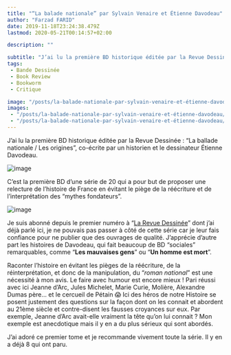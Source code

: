 ```yaml
---
title: "“La balade nationale” par Sylvain Venaire et Étienne Davodeau"
author: "Farzad FARID"
date: 2019-11-18T23:24:38.479Z
lastmod: 2020-05-21T00:14:57+02:00

description: ""

subtitle: "J’ai lu la première BD historique éditée par la Revue Dessinée : “La ballade nationale / Les origines”, co-écrite pas un historien et le…"
tags:
 - Bande Dessinée
 - Book Review
 - Bookworm
 - Critique

image: "/posts/la-balade-nationale-par-sylvain-venaire-et-étienne-davodeau/images/1.jpeg" 
images:
 - "/posts/la-balade-nationale-par-sylvain-venaire-et-étienne-davodeau/images/1.jpeg"
 - "/posts/la-balade-nationale-par-sylvain-venaire-et-étienne-davodeau/images/2.jpeg"
---
```


J’ai lu la première BD historique éditée par la Revue Dessinée : “La ballade nationale / Les origines”, co-écrite par un historien et le dessinateur Étienne Davodeau.




![image](/posts/la-balade-nationale-par-sylvain-venaire-et-étienne-davodeau/images/1.jpeg#layoutTextWidth)



C’est la première BD d’une série de 20 qui a pour but de proposer une relecture de l’histoire de France en évitant le piège de la réécriture et de l’interprétation des “mythes fondateurs”.




![image](/posts/la-balade-nationale-par-sylvain-venaire-et-étienne-davodeau/images/2.jpeg#layoutTextWidth)



Je suis abonné depuis le premier numéro à “[La Revue Dessinée](https://medium.com/les-lectures-de-farzad/la-revue-dessin%C3%A9e-ou-sinformer-autrement-4f6bfdf6e2a9)” dont j’ai déjà parlé ici, je ne pouvais pas passer à côté de cette série car je leur fais confiance pour ne publier que des ouvrages de qualité. J’apprécie d’autre part les histoires de Davodeau, qui fait beaucoup de BD “sociales” remarquables, comme “**Les mauvaises gens**” ou “**Un homme est mort**”.

Raconter l’histoire en évitant les pièges de la réécriture, de la réinterprétation, et donc de la manipulation, du “_roman national_” est une nécessité à mon avis. Le faire avec humour est encore mieux ! Pari réussi avec ici Jeanne d’Arc, Jules Michelet, Marie Curie, Molière, Alexandre Dumas père… et le cercueil de Pétain 😱 Ici des héros de notre Histoire se posent justement des questions sur la façon dont on les connait et abordent au 21ème siècle et contre-disent les fausses croyances sur eux. Par exemple, Jeanne d’Arc avait-elle vraiment la tête qu’on lui connait ? Mon exemple est anecdotique mais il y en a du plus sérieux qui sont abordés.

J’ai adoré ce premier tome et je recommande vivement toute la série. Il y en a déjà 8 qui ont paru.
